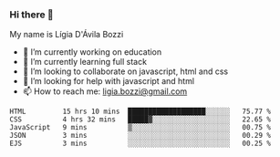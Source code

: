 ### Hi there 👋

My name is Lígia D'Ávila Bozzi

- 🔭 I’m currently working on education
- 🌱 I’m currently learning full stack
- 👯 I’m looking to collaborate on javascript, html and css
- 🤔 I’m looking for help with javascript and html
- 📫 How to reach me: ligia.bozzi@gmail.com

<!--START_SECTION:waka-->
```text
HTML         15 hrs 10 mins  ███████████████████░░░░░░   75.77 % 
CSS          4 hrs 32 mins   █████▓░░░░░░░░░░░░░░░░░░░   22.65 % 
JavaScript   9 mins          ▒░░░░░░░░░░░░░░░░░░░░░░░░   00.75 % 
JSON         3 mins          ░░░░░░░░░░░░░░░░░░░░░░░░░   00.29 % 
EJS          3 mins          ░░░░░░░░░░░░░░░░░░░░░░░░░   00.25 % 
```
<!--END_SECTION:waka-->

<!--
**ligiadavilabozzi/ligiadavilabozzi** is a ✨ _special_ ✨ repository because its `README.md` (this file) appears on your GitHub profile.
-->


